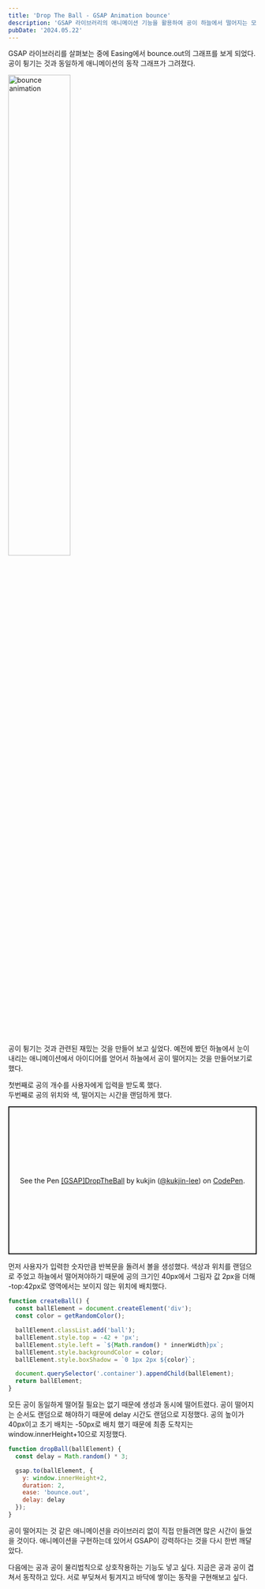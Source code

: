 ```yaml
---
title: 'Drop The Ball - GSAP Animation bounce'
description: 'GSAP 라이브러리의 애니메이션 기능을 활용하여 공이 하늘에서 떨어지는 모습을 구현해보았다.'
pubDate: '2024.05.22'
---
```


GSAP 라이브러리를 살펴보는 중에 Easing에서 bounce.out의 그래프를 보게 되었다.
공이 튕기는 것과 동일하게 애니메이션의 동작 그래프가 그려졌다.

<img src="/blog/post-1-bounce.gif" alt="bounce animation" width="50%">

공이 튕기는 것과 관련된 재밌는 것을 만들어 보고 싶었다. 예전에 봤던 하늘에서 눈이 내리는 애니메이션에서 아이디어를 얻어서
하늘에서 공이 떨어지는 것을 만들어보기로 했다.

첫번째로 공의 개수를 사용자에게 입력을 받도록 했다.   
두번째로 공의 위치와 색, 떨어지는 시간을 랜덤하게 했다.

<p class="codepen" data-height="500" data-default-tab="result" data-slug-hash="yyymxXg" data-pen-title="[GSAP]DropTheBall" data-user="kukjin-lee" style="height: 300px; box-sizing: border-box; display: flex; align-items: center; justify-content: center; border: 2px solid; margin: 1em 0; padding: 1em;">
  <span>See the Pen <a href="https://codepen.io/kukjin-lee/pen/yyymxXg">
  [GSAP]DropTheBall</a> by kukjin (<a href="https://codepen.io/kukjin-lee">@kukjin-lee</a>)
  on <a href="https://codepen.io">CodePen</a>.</span>
</p>
<script async src="https://public.codepenassets.com/embed/index.js"></script>



먼저 사용자가 입력한 숫자만큼 반복문을 돌려서 볼을 생성했다.
색상과 위치를 랜덤으로 주었고 하늘에서 떨어져야하기 때문에 공의 크기인 40px에서 그림자 값 2px을 더해 -top:42px로 영역에서는 보이지 않는 위치에 배치했다.

```javascript
function createBall() {
  const ballElement = document.createElement('div');
  const color = getRandomColor();

  ballElement.classList.add('ball');
  ballElement.style.top = -42 + 'px';
  ballElement.style.left = `${Math.random() * innerWidth}px`;
  ballElement.style.backgroundColor = color;
  ballElement.style.boxShadow = `0 1px 2px ${color}`;

  document.querySelector('.container').appendChild(ballElement);
  return ballElement;
}
```

모든 공이 동일하게 떨어질 필요는 없기 때문에 생성과 동시에 떨어트렸다.
공이 떨어지는 순서도 랜덤으로 해야하기 때문에 delay 시간도 랜덤으로 지정했다.
공의 높이가 40px이고 초기 배치는 -50px로 배치 했기 때문에 최종 도착지는 window.innerHeight+10으로 지정했다.

```javascript
function dropBall(ballElement) {
  const delay = Math.random() * 3;

  gsap.to(ballElement, {
    y: window.innerHeight+2,
    duration: 2,
    ease: 'bounce.out',
    delay: delay
  });
}
```

공이 떨어지는 것 같은 애니메이션을 라이브러리 없이 직접 만들려면 많은 시간이 들었을 것이다.
애니메이션을 구현하는데 있어서 GSAP이 강력하다는 것을 다시 한번 깨달았다.   

다음에는 공과 공이 물리법칙으로 상호작용하는 기능도 넣고 싶다. 
지금은 공과 공이 겹쳐서 동작하고 있다. 서로 부딪쳐서 튕겨지고 바닥에 쌓이는 동작을 구현해보고 싶다.